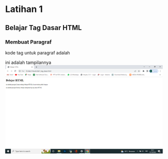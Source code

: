 # Latihan 1
## Belajar Tag Dasar HTML

### Membuat Paragraf
kode tag untuk paragraf adalah *<p>*
ini adalah tampilannya
![Gambar 1](screenshot/ss1.png)